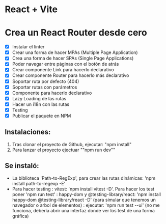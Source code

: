 # React + Vite

# Crea un React Router desde cero

- [x] Instalar el linter
- [x] Crear una forma de hacer MPAs (Multiple Page Application)
- [x] Crea una forma de hacer SPAs (Single Page Applications)
- [x] Poder navegar entre páginas con el botón de atrás
- [x] Crear componente Link para hacerlo declarativo
- [x] Crear componente Router para hacerlo más declarativo
- [x] Soportar ruta por defecto (404)
- [x] Soportar rutas con parámetros
- [x] Componente <Route /> para hacerlo declarativo
- [x] Lazy Loading de las rutas
- [x] Hacer un i18n con las rutas
- [x] Testing
- [x] Publicar el paquete en NPM

## Instalaciones:

1. Tras clonar el proyecto de Github, ejecutar: "npm install"
2. Para lanzar el proyecto ejectuar ""npm run dev""

## Se instaló: 

- La biblioteca 'Path-to-RegExp', para crear las rutas dinámicas: 'npm install path-to-regexp -E' 
- Para hacer testing : vitest: 'npm install vitest -D'. Para hacer los test poner 'npm run test'
                     : happy-dom y @testing-library/react: 'npm install happy-dom @testing-library/react -D' (para simular que tenemos  un navegador o arbol de elementos)
                     : ejecutar: 'npm run test --ui' (no me funciona, debería abrir una interfaz donde ver los test de una forma gráfica)
